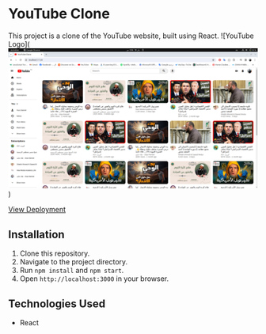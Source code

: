 # YouTube Clone

This project is a clone of the YouTube website, built using React. ![YouTube Logo](![alt text](<Screenshot from 2024-03-18 03-36-48.png>))

[View Deployment](https://youtube-7oda.netlify.app/)

## Installation
1. Clone this repository.
2. Navigate to the project directory.
3. Run `npm install` and `npm start`.
4. Open `http://localhost:3000` in your browser.

## Technologies Used
- React
